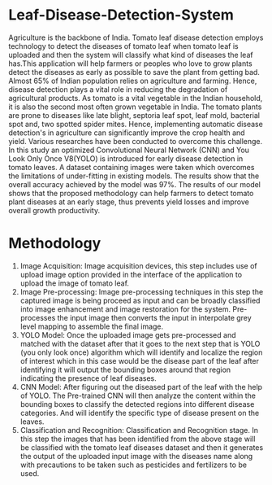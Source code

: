 # Leaf-Disease-Detection-System
Agriculture is the backbone of India. Tomato leaf disease detection employs technology to detect the diseases of tomato leaf when tomato leaf is uploaded and then the system will classify what kind of diseases the leaf has.This application will help farmers or peoples who love to grow plants detect the diseases as early as possible to save the plant from getting bad. Almost 65\% of Indian population relies on agriculture and farming. Hence, disease detection plays a vital role in reducing the degradation of agricultural products. As tomato is a vital vegetable in the Indian household, it is also the  second most often grown vegetable in India. The tomato plants are prone to diseases like late blight, septoria leaf spot, leaf mold, bacterial spot and, two spotted spider mites. Hence, implementing automatic disease detection's in agriculture can significantly improve the crop health and yield. Various researches have been conducted to overcome this  challenge. In this study an optimized Convolutional Neural Network (CNN) and You Look Only Once V8(YOLO) is introduced for early disease detection in tomato leaves. A dataset containing  images were taken which overcomes the limitations of under-fitting in existing models. The results show that the overall accuracy achieved by the model was 97\%. The results of our model shows that the proposed methodology can help farmers to detect tomato plant diseases at an early stage, thus prevents yield losses and improve overall growth productivity.

# Methodology
1) Image Acquisition: Image acquisition devices, this step includes use of upload image option provided in the interface of the application to upload the image of tomato leaf.
2) Image Pre-processing: Image pre-processing techniques in this step the captured image is being proceed as input and can be broadly classified into image enhancement and image restoration for the system. Pre-processes the input image then converts the input in interpolate grey level mapping to assemble the final image.
3) YOLO Model: Once the uploaded image gets pre-processed and matched with the dataset after that it goes to the next step that is YOLO (you only look once) algorithm which will identify and localize the region of interest which in this case would be the disease part of the leaf after identifying it will output the bounding boxes around that region indicating the presence of leaf diseases.
4) CNN Model: After figuring out the diseased part of the leaf with the help of YOLO. The Pre-trained CNN will then analyze the content within the bounding boxes to classify the detected regions into different disease categories. And will identify the specific type of disease present on the leaves.
5) Classification and Recognition:  Classification and Recognition stage. In this step the images that has been identified from the above stage will be classified with the tomato leaf diseases dataset and then it generates the output of the uploaded input image with the diseases name along with precautions to be taken such as pesticides and fertilizers to be used.
